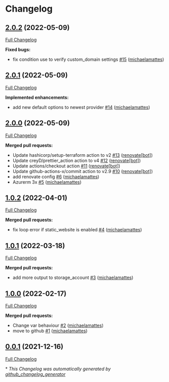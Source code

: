 # Changelog

## [2.0.2](https://github.com/T-Systems-MMS/terraform-azurerm-storage/tree/2.0.2) (2022-05-09)

[Full Changelog](https://github.com/T-Systems-MMS/terraform-azurerm-storage/compare/2.0.1...2.0.2)

**Fixed bugs:**

- fix condition use to verify custom\_domain settings [\#15](https://github.com/T-Systems-MMS/terraform-azurerm-storage/pull/15) ([michaelamattes](https://github.com/michaelamattes))

## [2.0.1](https://github.com/T-Systems-MMS/terraform-azurerm-storage/tree/2.0.1) (2022-05-09)

[Full Changelog](https://github.com/T-Systems-MMS/terraform-azurerm-storage/compare/2.0.0...2.0.1)

**Implemented enhancements:**

- add new default options to newest provider [\#14](https://github.com/T-Systems-MMS/terraform-azurerm-storage/pull/14) ([michaelamattes](https://github.com/michaelamattes))

## [2.0.0](https://github.com/T-Systems-MMS/terraform-azurerm-storage/tree/2.0.0) (2022-05-09)

[Full Changelog](https://github.com/T-Systems-MMS/terraform-azurerm-storage/compare/1.0.2...2.0.0)

**Merged pull requests:**

- Update hashicorp/setup-terraform action to v2 [\#13](https://github.com/T-Systems-MMS/terraform-azurerm-storage/pull/13) ([renovate[bot]](https://github.com/apps/renovate))
- Update creyD/prettier\_action action to v4 [\#12](https://github.com/T-Systems-MMS/terraform-azurerm-storage/pull/12) ([renovate[bot]](https://github.com/apps/renovate))
- Update actions/checkout action [\#11](https://github.com/T-Systems-MMS/terraform-azurerm-storage/pull/11) ([renovate[bot]](https://github.com/apps/renovate))
- Update github-actions-x/commit action to v2.9 [\#10](https://github.com/T-Systems-MMS/terraform-azurerm-storage/pull/10) ([renovate[bot]](https://github.com/apps/renovate))
- add renovate config [\#6](https://github.com/T-Systems-MMS/terraform-azurerm-storage/pull/6) ([michaelamattes](https://github.com/michaelamattes))
- Azurerm 3x [\#5](https://github.com/T-Systems-MMS/terraform-azurerm-storage/pull/5) ([michaelamattes](https://github.com/michaelamattes))

## [1.0.2](https://github.com/T-Systems-MMS/terraform-azurerm-storage/tree/1.0.2) (2022-04-01)

[Full Changelog](https://github.com/T-Systems-MMS/terraform-azurerm-storage/compare/1.0.1...1.0.2)

**Merged pull requests:**

- fix loop error if static\_website is enabled [\#4](https://github.com/T-Systems-MMS/terraform-azurerm-storage/pull/4) ([michaelamattes](https://github.com/michaelamattes))

## [1.0.1](https://github.com/T-Systems-MMS/terraform-azurerm-storage/tree/1.0.1) (2022-03-18)

[Full Changelog](https://github.com/T-Systems-MMS/terraform-azurerm-storage/compare/1.0.0...1.0.1)

**Merged pull requests:**

- add more output to storage\_account [\#3](https://github.com/T-Systems-MMS/terraform-azurerm-storage/pull/3) ([michaelamattes](https://github.com/michaelamattes))

## [1.0.0](https://github.com/T-Systems-MMS/terraform-azurerm-storage/tree/1.0.0) (2022-02-17)

[Full Changelog](https://github.com/T-Systems-MMS/terraform-azurerm-storage/compare/0.0.1...1.0.0)

**Merged pull requests:**

- Change var behaviour [\#2](https://github.com/T-Systems-MMS/terraform-azurerm-storage/pull/2) ([michaelamattes](https://github.com/michaelamattes))
- move to github [\#1](https://github.com/T-Systems-MMS/terraform-azurerm-storage/pull/1) ([michaelamattes](https://github.com/michaelamattes))

## [0.0.1](https://github.com/T-Systems-MMS/terraform-azurerm-storage/tree/0.0.1) (2021-12-16)

[Full Changelog](https://github.com/T-Systems-MMS/terraform-azurerm-storage/compare/cfd8018085c4154ec491cd259bd9eaa5d9575ace...0.0.1)



\* *This Changelog was automatically generated by [github_changelog_generator](https://github.com/github-changelog-generator/github-changelog-generator)*
